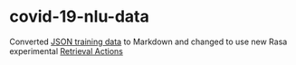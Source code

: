 # covid-19-nlu-data
Converted [JSON training data](https://github.com/benoitalvarez/Covid-19-QBox-ChatbotModel/blob/master/Models/Rasa/COVID-19%20FAQ%20RASA.json) to Markdown and changed to use new Rasa experimental [Retrieval Actions](https://rasa.com/docs/rasa/core/retrieval-actions/)
